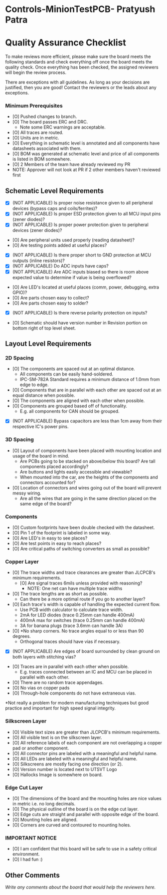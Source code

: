 # Controls-MinionTestPCB- Pratyush Patra
 
# Quality Assurance Checklist 
To make reviews more efficient, please make sure the board meets the following standards and check everything off once the board meets the quality check. Once everything has been checked, the assigned reviewers will begin the review process. 
 
There are exceptions with all guidelines. As long as your decisions are justified, then you are good! Contact the reviewers or the leads about any exceptions. 
 
### Minimum Prerequisites 
- [O] Pushed changes to branch. 
- [O] The board passes ERC and DRC. 
	- Note some ERC warnings are acceptable. 
- [O] All traces are routed. 
- [O] Units are in metric. 
- [O] Everything in schematic level is annotated and all components have datasheets associated with them. 
- [O] BOM was generated at schematic level and price of all components is listed in BOM somewhere. 
- [O] 2 Members of the team have already reviewed my PR 
- NOTE: Approver will not look at PR if 2 other members haven't reviewed first 
 
## Schematic Level Requirements 
- [X] (NOT APPLICABLE) Is proper noise resistance given to all peripheral devices (bypass caps and coils/ferrites)?  
- [X] (NOT APPLICABLE) Is proper ESD protection given to all MCU input pins (zener diodes)?  
- [X] (NOT APPLICABLE) Is proper power protection given to peripheral devices (zener diodes)?  
- [O] Are peripheral units used properly (reading datasheet)?  
- [O] Are testing points added at useful places?  
- [X] (NOT APPLICABLE) Is there proper short to GND protection at MCU outputs (inline resistors)?  
- [X] (NOT APPLICABLE) Do ADC inputs have caps?  
- [X] (NOT APPLICABLE) Are ADC inputs biased so there is room above expected value to determine if value is being overflowed?  
- [O] Are LED's located at useful places (comm, power, debugging, extra GPIO)?  
- [O] Are parts chosen easy to collect?  
- [O] Are parts chosen easy to solder?  
- [X] (NOT APPLICABLE) Is there reverse polarity protection on inputs?  
- [O] Schematic should have version number in Revision portion on bottom right of top level sheet. 
 
## Layout Level Requirements 
 
### 2D Spacing 
- [O] The components are spaced out at an optimal distance. 
	- All components can be easily hand-soldered. 
	- IPC-SM-782A Standard requires a minimum distance of 1.0mm from edge to edge. 
- [O] Components that are in parallel with each other are spaced out at an equal distance when possible. 
- [O] The components are aligned with each other when possible. 
- [O] Components are grouped based off of functionality. 
	- E.g. all components for CAN should be grouped. 
- [X] (NOT APPLICABLE) Bypass capacitors are less than 1cm away from their respective IC's power pins. 
 
 
### 3D Spacing 
- [O] Layout of components have been placed with mounting location and usage of the board in mind. 
	- Are PCBs going to be stacked on above/below this board? Are tall components placed accordingly? 
	- Are buttons and lights easily accessible and viewable? 
	- When mounted into the car, are the heights of the components and connectors accounted for? 
- [O] Location of connectors and wires going out of the board will prevent messy wiring. 
	- Are all the wires that are going in the same direction placed on the same edge of the board? 
 
### Components 
- [O] Custom footprints have been double checked with the datasheet. 
- [O] Pin 1 of the footprint is labeled in some way. 
- [O] Are LED's in easy to see places? 
- [O] Are test points in easy to reach places?  
- [O] Are critical paths of switching converters as small as possible?  
 
### Copper Layer 
- [O] The trace widths and trace clearances are greater than JLCPCB's minimum requirements. 
	- [O] Are signal traces 6mils unless provided with reasoning?   
    	- NOTE: One net can have multiple trace widths  
- [O] The trace lengths are as short as possible. 
	- Can there be a more optimal route if you go to another layer? 
- [O] Each trace's width is capable of handling the expected current flow. 
	- Use PCB width calculator to calculate trace width. 
    - 2mA for LED diodes (trace 0.25mm can handle 400mA)
    - 400mA max for switches (trace 0.25mm can handle 400mA)
    - 3A for banana plugs (trace 3.6mm can handle 3A)
- [O] *No sharp corners. No trace angles equal to or less than 90 degrees. 
	- Orthogonal traces should have vias if necessary. 
- [X] (NOT APPLICABLE) Are edges of board surrounded by clean ground on both layers with stitching vias? 
- [O] Traces are in parallel with each other when possible. 
	- E.g. traces connected between an IC and MCU can be placed in parallel with each other. 
- [O] There are no random trace appendages. 
- [O] No vias on copper pads 
- [O] Through-hole components do not have extraneous vias. 
 
*Not really a problem for modern manufacturing techniques but good practice and important for high speed signal integrity. 
 
### Silkscreen Layer 
- [O] Visible text sizes are greater than JLCPCB's minimum requirements. 
- [O] All visible text is on the silkscreen layer. 
- [O] All reference labels of each component are not overlapping a copper pad or another component. 
- [O] All connector pins are labeled with a meaningful and helpful name. 
- [O] All LEDs are labeled with a meaningful and helpful name. 
- [O] Silkscreens are mostly facing one direction (or 2). 
- [O] Version number is located next to UTSVT Logo 
- [O] Hallocks Image is somewhere on board. 
 
### Edge Cut Layer 
- [O] The dimensions of the board and the mounting holes are nice values in metric i.e. no long decimals. 
- [O] The physical outline of the board is on the edge cut layer. 
- [O] Edge cuts are straight and parallel with opposite edge of the board. 
- [O] Mounting holes are aligned. 
- [O] Corners are curved and contoured to mounting holes. 
 
### IMPORTANT NOTICE 
- [O] I am confident that this board will be safe to use in a safety critical environment. 
- [O] I had fun :) 
 
## Other Comments 
_Write any comments about the board that would help the reviewers here._ 
 
